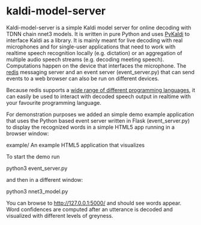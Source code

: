 # kaldi-model-server

Kaldi-model-server is a simple Kaldi model server for online decoding with TDNN chain nnet3 models. It is written in pure Python and uses [PyKaldi](https://github.com/pykaldi/pykaldi) to interface Kaldi as a library. It is mainly meant for live decoding with real microphones and for single-user applications that need to work with realtime speech recognition locally (e.g. dictation) or an aggregation of multiple audio speech streams (e.g. decoding meeting speech). Computations happen on the device that interfaces the microphone. The [redis](https://redis.io) messaging server and an event server (event_server.py) that can send events to a web browser can also be run on different devices.

Because redis supports a [wide range of different programming languages](https://redis.io/clients), it can easily be used to interact with decoded speech output in realtime with your favourite programming language.

For demonstration purposes we added an simple demo example application that uses the Python based event server written in Flask (event_server.py) to display the recognized words in a simple HTML5 app running in a browser window:

example/ An example HTML5 application that visualizes

To start the demo run 

   python3 event_server.py

and then in a different window:

   python3 nnet3_model.py

You can browse to http://127.0.0.1:5000/ and should see words appear. Word confidences are computed after an utterance is decoded and visualized with different levels of greyness.


